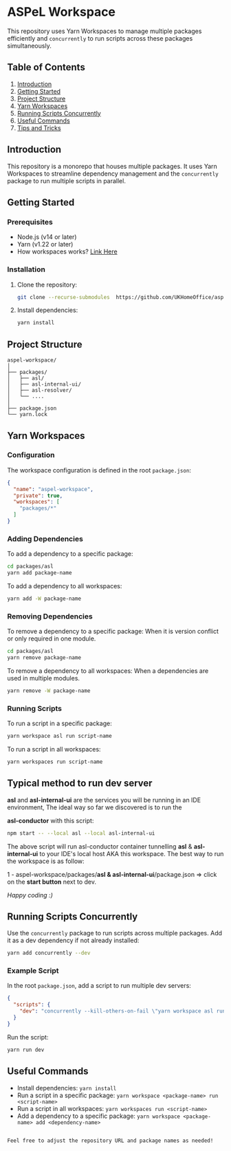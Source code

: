 # ASPeL Workspace

This repository uses Yarn Workspaces to manage multiple packages efficiently and `concurrently` to run scripts across these packages simultaneously.

## Table of Contents

1. [Introduction](#introduction)
2. [Getting Started](#getting-started)
3. [Project Structure](#project-structure)
4. [Yarn Workspaces](#yarn-workspaces)
5. [Running Scripts Concurrently](#running-scripts-concurrently)
6. [Useful Commands](#useful-commands)
7. [Tips and Tricks](#tips-and-tricks)

## Introduction

This repository is a monorepo that houses multiple packages. It uses Yarn Workspaces to streamline dependency management and the `concurrently` package to run multiple scripts in parallel.

## Getting Started

### Prerequisites

- Node.js (v14 or later)
- Yarn (v1.22 or later)
- How workspaces works? [Link Here](https://collaboration.homeoffice.gov.uk/display/ASPEL/Setup+local+Environment+ASPeL)
### Installation

1. Clone the repository:

   ```sh
   git clone --recurse-submodules  https://github.com/UKHomeOffice/aspel-workspace
   ```

2. Install dependencies:

   ```sh
   yarn install
   ```

## Project Structure

```
aspel-workspace/
│
├── packages/
│   ├── asl/
│   ├── asl-internal-ui/
│   ├── asl-resolver/
│   └── ....
│
├── package.json
└── yarn.lock
```

## Yarn Workspaces

### Configuration

The workspace configuration is defined in the root `package.json`:

```json
{
  "name": "aspel-workspace",
  "private": true,
  "workspaces": [
    "packages/*"
  ]
}
```

### Adding Dependencies

To add a dependency to a specific package:

```sh
cd packages/asl
yarn add package-name
```

To add a dependency to all workspaces:

```sh
yarn add -W package-name
```

### Removing Dependencies

To remove a dependency to a specific package: When it is version conflict or only required in one module.

```sh
cd packages/asl
yarn remove package-name
```

To remove a dependency to all workspaces: When a dependencies are used in multiple modules. 

```sh
yarn remove -W package-name
```

### Running Scripts

To run a script in a specific package:

```sh
yarn workspace asl run script-name
```

To run a script in all workspaces:

```sh
yarn workspaces run script-name
```

## Typical method to run dev server

**asl** and **asl-internal-ui** are the services you will be running in an IDE environment, The ideal way so far we discovered is to run the 

**asl-conductor** with this script:

```sh
npm start -- --local asl --local asl-internal-ui
```
The above script will run asl-conductor container tunnelling **asl** & **asl-internal-ui** to your IDE's local host AKA this workspace. The best way to run the workspace is as follow: 

1 - aspel-workspace/packages/**asl & asl-internal-ui**/package.json => click on the **start button** next to dev.

_Happy coding :)_

## Running Scripts Concurrently

Use the `concurrently` package to run scripts across multiple packages. Add it as a dev dependency if not already installed:

```sh
yarn add concurrently --dev
```

### Example Script

In the root `package.json`, add a script to run multiple dev servers:

```json
{
  "scripts": {
    "dev": "concurrently --kill-others-on-fail \"yarn workspace asl run dev\" \"yarn workspace asl-com run dev\" \"yarn workspace asl-serv run dev\""
  }
}
```

Run the script:

```sh
yarn run dev
```

## Useful Commands

- Install dependencies: `yarn install`
- Run a script in a specific package: `yarn workspace <package-name> run <script-name>`
- Run a script in all workspaces: `yarn workspaces run <script-name>`
- Add a dependency to a specific package: `yarn workspace <package-name> add <dependency-name>`
```

Feel free to adjust the repository URL and package names as needed!
